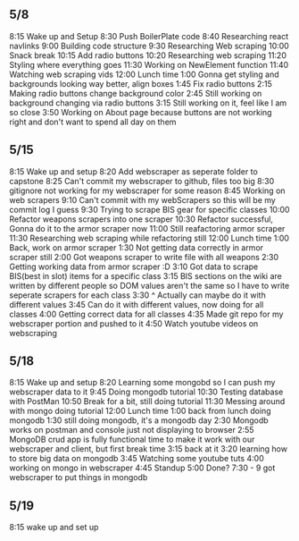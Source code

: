 ## 5/8
8:15 Wake up and Setup
8:30 Push BoilerPlate code
8:40 Researching react navlinks
9:00 Building code structure
9:30 Researching Web scraping
10:00 Snack break
10:15 Add radio buttons
10:20 Researching web scraping
11:20 Styling where everything goes
11:30 Working on NewElement function
11:40 Watching web scraping vids
12:00 Lunch time
1:00 Gonna get styling and backgrounds looking way better, align boxes
1:45 Fix radio buttons
2:15 Making radio buttons change background color
2:45 Still working on background changing via radio buttons
3:15 Still working on it, feel like I am so close
3:50 Working on About page because buttons are not working right and don't want to spend all day on them

## 5/15
8:15 Wake up and setup
8:20 Add webscraper as seperate folder to capstone
8:25 Can't commit my webscraper to github, files too big
8:30 gitignore not working for my webscraper for some reason
8:45 Working on web scrapers
9:10 Can't commit with my webScrapers so this will be my commit log I guess
9:30 Trying to scrape BIS gear for specific classes
10:00 Refactor weapons scrapers into one scraper
10:30 Refactor successful, Gonna do it to the armor scraper now
11:00 Still reafactoring armor scraper
11:30 Researching web scraping while refactoring still
12:00 Lunch time
1:00 Back, work on armor scraper 
1:30 Not getting data correctly in armor scraper still
2:00 Got weapons scraper to write file with all weapons
2:30 Getting working data from armor scraper :D
3:10 Got data to scrape BIS(best in slot) items for a specific class
3:15 BIS sections on the wiki are written by different people so DOM values aren't the same so I have to write seperate scrapers for each class
3:30 ^ Actually can maybe do it with different values
3:45 Can do it with different values, now doing for all classes
4:00 Getting correct data for all classes
4:35 Made git repo for my webscraper portion and pushed to it
4:50 Watch youtube videos on webscraping

## 5/18
8:15 Wake up and setup
8:20 Learning some mongobd so I can push my webscraper data to it
9:45 Doing mongodb tutorial
10:30 Testing database with PostMan
10:50 Break for a bit, still doing tutorial
11:30 Messing around with mongo doing tutorial
12:00 Lunch time
1:00 back from lunch doing mongodb
1:30 still doing mongodb, it's a mongodb day
2:30 Mongodb works on postman and console just not displaying to browser
2:55 MongoDB crud app is fully functional time to make it work with our webscraper and client, but first break time
3:15 back at it
3:20 learning how to store big data on mongodb
3:45 Watching some youtube tuts
4:00 working on mongo in webscraper
4:45 Standup
5:00 Done?
7:30 - 9 got webscraper to put things in mongodb

## 5/19
8:15 wake up and  set up